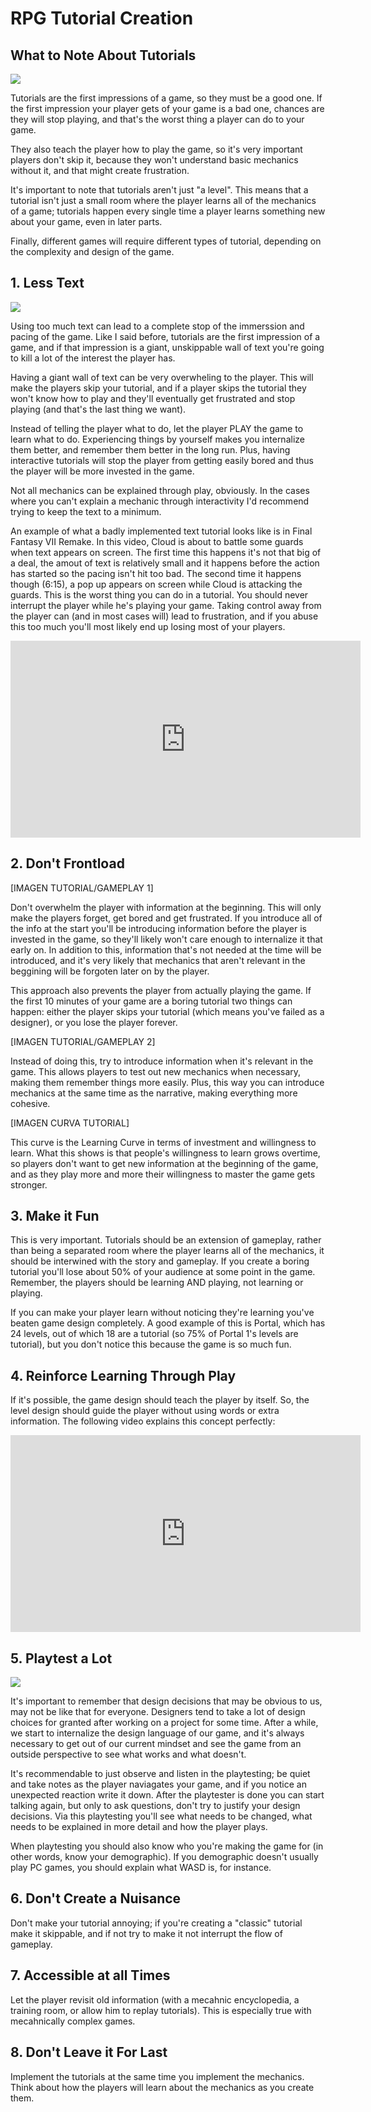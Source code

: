 # RPG Tutorial Creation

## What to Note About Tutorials
<img src="https://i.kym-cdn.com/photos/images/original/001/300/420/f8a" pos="centered">

Tutorials are the first impressions of a game, so they must be a good one. If the first impression your player gets of your game is a bad one, chances are they will stop playing, and that's the worst thing a player can do to your game.

They also teach the player how to play the game, so it's very important players don't skip it, because they won't understand basic mechanics without it, and that might create frustration. 

It's important to note that tutorials aren't just "a level". This means that a tutorial isn't just a small room where the player learns all of the mechanics of a game; tutorials happen every single time a player learns something new about your game, even in later parts.

Finally, different games will require different types of tutorial, depending on the complexity and design of the game.


## 1. Less Text
<img src="https://stickerly.pstatic.net/sticker_pack/1OzmnaU2rNLhyhkZpvaJQg/N90LUG/5/f0f6f803-deeb-4766-b396-1489b8c2997e.png">

Using too much text can lead to a complete stop of the immerssion and pacing of the game. Like I said before, tutorials are the first impression of a game, and if that impression is a giant, unskippable wall of text you're going to kill a lot of the interest the player has. 

Having a giant wall of text can be very overwheling to the player. This will make the players skip your tutorial, and if a player skips the tutorial they won't know how to play and they'll eventually get frustrated and stop playing (and that's the last thing we want).

Instead of telling the player what to do, let the player PLAY the game to learn what to do. Experiencing things by yourself makes you internalize them better, and remember them better in the long run. Plus, having interactive tutorials will stop the player from getting easily bored and thus the player will be more invested in the game.

Not all mechanics can be explained through play, obviously. In the cases where you can't explain a mechanic through interactivity I'd recommend trying to keep the text to a minimum.

An example of what a badly implemented text tutorial looks like is in Final Fantasy VII Remake. In this video, Cloud is about to battle some guards when text appears on screen. The first time this happens it's not that big of a deal, the amout of text is relatively small and it happens before the action has started so the pacing isn't hit too bad. The second time it happens though (6:15), a pop up appears on screen while Cloud is attacking the guards. This is the worst thing you can do in a tutorial. You should never interrupt the player while he's playing your game. Taking control away from the player can (and in most cases will) lead to frustration, and if you abuse this too much you'll most likely end up losing most of your players.

<iframe width="560" height="315" src="https://www.youtube.com/embed/I4o7eSKLN40?start=360" title="YouTube video player" frameborder="0" allow="accelerometer; autoplay; clipboard-write; encrypted-media; gyroscope; picture-in-picture" allowfullscreen></iframe>
   
## 2. Don't Frontload  

[IMAGEN TUTORIAL/GAMEPLAY 1]

Don't overwhelm the player with information at the beginning. This will only make the players forget, get bored and get frustrated. If you introduce all of the info at the start you'll be introducing information before the player is invested in the game, so they'll likely won't care enough to internalize it that early on. In addition to this, information that's not needed at the time will be introduced, and it's very likely that mechanics that aren't relevant in the beggining will be forgoten later on by the player.

This approach also prevents the player from actually playing the game. If the first 10 minutes of your game are a boring tutorial two things can happen: either the player skips your tutorial (which means you've failed as a designer), or you lose the player forever.

[IMAGEN TUTORIAL/GAMEPLAY 2]

Instead of doing this, try to introduce information when it's relevant in the game. This allows players to test out new mechanics when necessary, making them remember things more easily. Plus, this way you can introduce mechanics at the same time as the narrative, making everything more cohesive.

[IMAGEN CURVA TUTORIAL]

This curve is the Learning Curve in terms of investment and willingness to learn. What this shows is that people's willingness to learn grows overtime, so players don't want to get new information at the beginning of the game, and as they play more and more their willingness to master the game gets stronger.

## 3. Make it Fun  
This is very important. Tutorials should be an extension of gameplay, rather than being a separated room where the player learns all of the mechanics, it should be interwined with the story and gameplay. If you create a boring tutorial you'll lose about 50% of your audience at some point in the game. Remember, the players should be learning AND playing, not learning or playing.

If you can make your player learn without noticing they're learning you've beaten game design completely. A good example of this is Portal, which has 24 levels, out of which 18 are a tutorial (so 75% of Portal 1's levels are tutorial), but you don't notice this because the game is so much fun.

## 4. Reinforce Learning Through Play  
If it's possible, the game design should teach the player by itself. So, the level design should guide the player without using words or extra information. The following video explains this concept perfectly:

<iframe width="560" height="315" src="https://youtu.be/MMggqenxuZc" title="YouTube video player" frameborder="0" allow="accelerometer; autoplay; clipboard-write; encrypted-media; gyroscope; picture-in-picture" allowfullscreen></iframe>

## 5. Playtest a Lot 

<img src="https://supermariomaker.nintendo.com/assets/img/common/char-mario-luigi-goombas.png">

It's important to remember that design decisions that may be obvious to us, may not be like that for everyone. Designers tend to take a lot of design choices for granted after working on a project for some time. After a while, we start to internalize the design language of our game, and it's always necessary to get out of our current mindset and see the game from an outside perspective to see what works and what doesn't.

It's recommendable to just observe and listen in the playtesting; be quiet and take notes as the player naviagates your game, and if you notice an unexpected reaction write it down. After the playtester is done you can start talking again, but only to ask questions, don't try to justify your design decisions. Via this playtesting you'll see what needs to be changed, what needs to be explained in more detail and how the player plays.

When playtesting you should also know who you're making the game for (in other words, know your demographic). If you demographic doesn't usually play PC games, you should explain what WASD is, for instance.
   
## 6. Don't Create a Nuisance  
   Don't make your tutorial annoying; if you're creating a "classic" tutorial make it skippable, and if not try to make it not interrupt the flow of gameplay.
   
## 7. Accessible at all Times  
   Let the player revisit old information (with a mecahnic encyclopedia, a training room, or allow him to replay tutorials). This is especially true with mecahnically complex games.
   
## 8. Don't Leave it For Last  
   Implement the tutorials at the same time you implement the mechanics. Think about how the players will learn about the mechanics as you create them.
